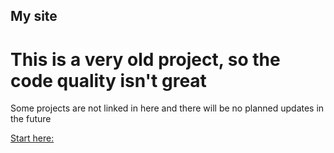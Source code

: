 ## My site

# This is a very old project, so the code quality isn't great

Some projects are not linked in here and there will be no planned updates in the future

[Start here:](https://micnekr.github.io/js/projectsPage/)